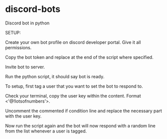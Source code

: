 # discord-bots
Discord bot in python

SETUP:

Create your own bot profile on discord developer portal. Give it all permissions.

Copy the bot token and replace at the end of the script where specified.

Invite bot to server.

Run the python script, it should say bot is ready.

To setup, first tag a user that you want to set the bot to respond to.

Check your terminal, copy the user key within the content. Format <'@!lotsofnumbers'>. 

Uncomment the commented if condition line and replace the necessary part with the user key.

Now run the script again and the bot will now respond with a random line from the list whenever a user is tagged.
